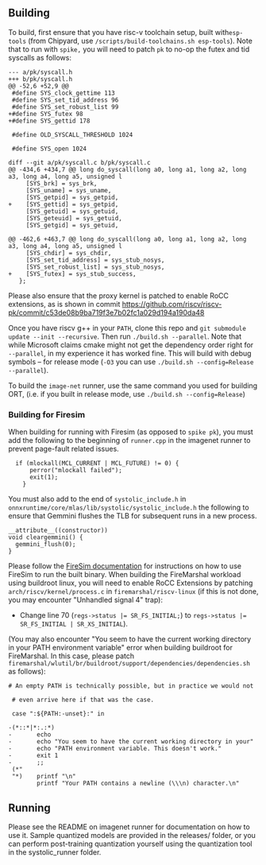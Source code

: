 ## Building

To build, first ensure that you have risc-v toolchain setup, built with`esp-tools`
(from Chipyard, use `/scripts/build-toolchains.sh esp-tools`). Note that to run with `spike,` you will need to
patch `pk` to no-op the futex and tid syscalls as follows:


```
--- a/pk/syscall.h
+++ b/pk/syscall.h
@@ -52,6 +52,9 @@
 #define SYS_clock_gettime 113
 #define SYS_set_tid_address 96
 #define SYS_set_robust_list 99
+#define SYS_futex 98
+#define SYS_gettid 178

 #define OLD_SYSCALL_THRESHOLD 1024

 #define SYS_open 1024
 ```
 
```
diff --git a/pk/syscall.c b/pk/syscall.c
@@ -434,6 +434,7 @@ long do_syscall(long a0, long a1, long a2, long a3, long a4, long a5, unsigned l
     [SYS_brk] = sys_brk,
     [SYS_uname] = sys_uname,
     [SYS_getpid] = sys_getpid,
+    [SYS_gettid] = sys_getpid,
     [SYS_getuid] = sys_getuid,
     [SYS_geteuid] = sys_getuid,
     [SYS_getgid] = sys_getuid,

@@ -462,6 +463,7 @@ long do_syscall(long a0, long a1, long a2, long a3, long a4, long a5, unsigned l
     [SYS_chdir] = sys_chdir,
     [SYS_set_tid_address] = sys_stub_nosys,
     [SYS_set_robust_list] = sys_stub_nosys,
+    [SYS_futex] = sys_stub_success,
   };
 ```
 
Please also ensure that the proxy kernel is patched to enable RoCC extensions, as is shown in commit 
https://github.com/riscv/riscv-pk/commit/c53de08b9ba719f3e7b02fc1a029d194a190da48
 
Once you have riscv g++ in your `PATH`, clone this repo and `git submodule update --init --recursive`.
Then run `./build.sh --parallel`. Note that while Microsoft claims cmake might not get the dependency order right for `--parallel`,
in my experience it has worked fine.
This will build with debug symbols – for release mode (`-O3` you can use `./build.sh --config=Release --parallel`).

To build the `image-net` runner, use the same command you used for building ORT, (i.e. if you built in release mode, use `./build.sh --config=Release`)

### Building for Firesim

When building for running with Firesim (as opposed to `spike pk`), you must add the following to the beginning of `runner.cpp` in the imagenet runner to prevent page-fault related issues.

```
  if (mlockall(MCL_CURRENT | MCL_FUTURE) != 0) {
      perror("mlockall failed");
      exit(1);
    }
```

You must also add to the end of `systolic_include.h` in `onnxruntime/core/mlas/lib/systolic/systolic_include.h` the following to ensure that Gemmini flushes the TLB for subsequent runs in a new process.

```
__attribute__((constructor))
void cleargemmini() {
  gemmini_flush(0);
}
```

Please follow the [FireSim documentation](https://docs.fires.im/en/latest/) for instructions on how to use FireSim to run the built binary. When building the FireMarshal workload using buildroot linux, you will need to enable RoCC Extensions by patching `arch/riscv/kernel/process.c` in `firemarshal/riscv-linux` (if this is not done, you may encounter "Unhandled signal 4" trap):

* Change line 70 (`regs->status |= SR_FS_INITIAL;`) to `regs->status |= SR_FS_INITIAL | SR_XS_INITIAL`).

(You may also encounter "You seem to have the current working directory in your PATH environment variable" error when building buildroot for FireMarshal. In this case, please patch `firemarshal/wlutil/br/buildroot/support/dependencies/dependencies.sh` as follows):

```
# An empty PATH is technically possible, but in practice we would not

 # even arrive here if that was the case.

 case ":${PATH:-unset}:" in

-(*::*|*:.:*)
-       echo
-       echo "You seem to have the current working directory in your"
-       echo "PATH environment variable. This doesn't work."
-       exit 1
-       ;;
 (*"
 "*)    printf "\n"
        printf "Your PATH contains a newline (\\\n) character.\n"
```

## Running

Please see the README on imagenet runner for documentation on how to use it. Sample quantized models are provided in the releases/ folder, or you can perform post-training quantization yourself using the quantization tool in the systolic_runner folder.
